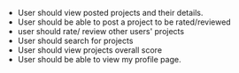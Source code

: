 + User should view posted projects and their details.
+ User should be able to post a project to be rated/reviewed
+ user should rate/ review other users' projects
+ User should search for projects
+ User should view projects overall score
+ User should be able to view my profile page.
